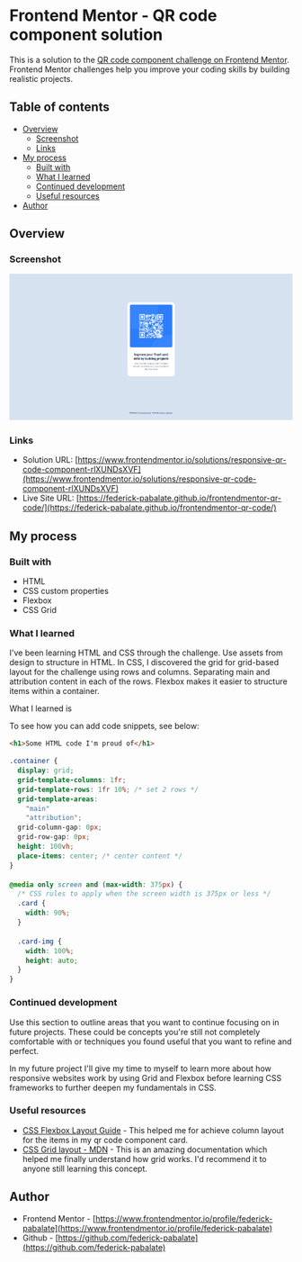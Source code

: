 # Frontend Mentor - QR code component solution

This is a solution to the [QR code component challenge on Frontend Mentor](https://www.frontendmentor.io/challenges/qr-code-component-iux_sIO_H). Frontend Mentor challenges help you improve your coding skills by building realistic projects.

## Table of contents

- [Overview](#overview)
  - [Screenshot](#screenshot)
  - [Links](#links)
- [My process](#my-process)
  - [Built with](#built-with)
  - [What I learned](#what-i-learned)
  - [Continued development](#continued-development)
  - [Useful resources](#useful-resources)
- [Author](#author)

## Overview

### Screenshot

![](./screenshot.png)

### Links

- Solution URL: [https://www.frontendmentor.io/solutions/responsive-qr-code-component-rlXUNDsXVF](https://www.frontendmentor.io/solutions/responsive-qr-code-component-rlXUNDsXVF)
- Live Site URL: [https://federick-pabalate.github.io/frontendmentor-qr-code/](https://federick-pabalate.github.io/frontendmentor-qr-code/)

## My process

### Built with

- HTML
- CSS custom properties
- Flexbox
- CSS Grid

### What I learned

I've been learning HTML and CSS through the challenge. Use assets from design to structure in HTML. In CSS, I discovered the grid for grid-based layout for the challenge using rows and columns. Separating main and attribution content in each of the rows. Flexbox makes it easier to structure items within a container.

What I learned is

To see how you can add code snippets, see below:

```html
<h1>Some HTML code I'm proud of</h1>
```

```css
.container {
  display: grid;
  grid-template-columns: 1fr;
  grid-template-rows: 1fr 10%; /* set 2 rows */
  grid-template-areas:
    "main"
    "attribution";
  grid-column-gap: 0px;
  grid-row-gap: 0px;
  height: 100vh;
  place-items: center; /* center content */
}

@media only screen and (max-width: 375px) {
  /* CSS rules to apply when the screen width is 375px or less */
  .card {
    width: 90%;
  }

  .card-img {
    width: 100%;
    height: auto;
  }
}
```

### Continued development

Use this section to outline areas that you want to continue focusing on in future projects. These could be concepts you're still not completely comfortable with or techniques you found useful that you want to refine and perfect.

In my future project I'll give my time to myself to learn more about how responsive websites work by using Grid and Flexbox before learning CSS frameworks to further deepen my fundamentals in CSS.

### Useful resources

- [CSS Flexbox Layout Guide](https://css-tricks.com/snippets/css/a-guide-to-flexbox/) - This helped me for achieve column layout for the items in my qr code component card.
- [CSS Grid layout - MDN](https://developer.mozilla.org/en-US/docs/Web/CSS/CSS_grid_layout) - This is an amazing documentation which helped me finally understand how grid works. I'd recommend it to anyone still learning this concept.

## Author

- Frontend Mentor - [https://www.frontendmentor.io/profile/federick-pabalate](https://www.frontendmentor.io/profile/federick-pabalate)
- Github - [https://github.com/federick-pabalate](https://github.com/federick-pabalate)
